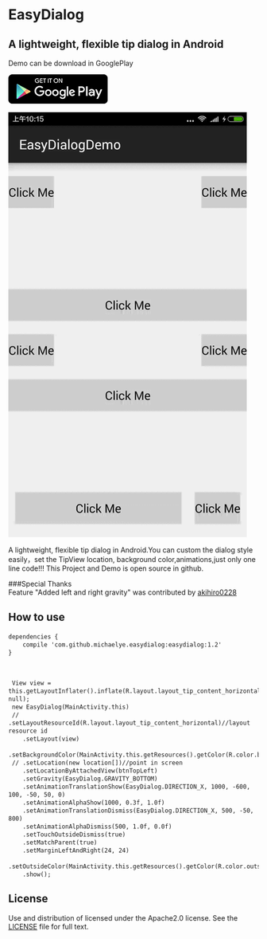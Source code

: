 # EasyDialog
## A lightweight, flexible tip dialog in Android

Demo can be download in GooglePlay


<a href="https://play.google.com/store/apps/details?id=com.michael.easydialogdemo">
  <img alt="Android app on Google Play"
       src="google-play-badge.png" />
</a>


![](demo.gif)



A lightweight, flexible tip dialog in Android.You can custom the dialog style easily，set the TipView location, background color,animations,just only one line code!!!
This Project and Demo is open source in github.

###Special Thanks<br/>
Feature "Added left and right gravity" was contributed by [akihiro0228](https://github.com/akihiro0228)


## How to use

    dependencies {
        compile 'com.github.michaelye.easydialog:easydialog:1.2'
    }
<br/>

     View view = this.getLayoutInflater().inflate(R.layout.layout_tip_content_horizontal, null);
     new EasyDialog(MainActivity.this)
     // .setLayoutResourceId(R.layout.layout_tip_content_horizontal)//layout resource id
        .setLayout(view)
        .setBackgroundColor(MainActivity.this.getResources().getColor(R.color.background_color_black))
     // .setLocation(new location[])//point in screen
        .setLocationByAttachedView(btnTopLeft)
        .setGravity(EasyDialog.GRAVITY_BOTTOM)
        .setAnimationTranslationShow(EasyDialog.DIRECTION_X, 1000, -600, 100, -50, 50, 0)
        .setAnimationAlphaShow(1000, 0.3f, 1.0f)
        .setAnimationTranslationDismiss(EasyDialog.DIRECTION_X, 500, -50, 800)
        .setAnimationAlphaDismiss(500, 1.0f, 0.0f)
        .setTouchOutsideDismiss(true)
        .setMatchParent(true)
        .setMarginLeftAndRight(24, 24)
        .setOutsideColor(MainActivity.this.getResources().getColor(R.color.outside_color_trans))
        .show();

## License

Use and distribution of licensed under the Apache2.0 license. See the [LICENSE](https://github.com/michaelye/EasyDialog/blob/master/LICENSE) file for full text.





